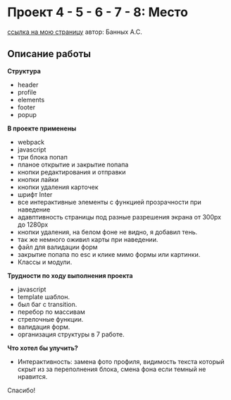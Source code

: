 # Проект 4 - 5 - 6 - 7 - 8: Место

[ссылка на мою страницу](https://interind.github.io/mesto/index.html) автор: Банных А.С.

## Описание работы

**Структура**

- header
- profile
- elements
- footer
- popup

**В проекте применены**

- webpack
- javascript
- три блока попап
- планое открытие и закрытие попапа
- кнопки редактирования и отправки
- кнопки лайки
- кнопки удаления карточек
- шрифт Inter
- все интерактивные элементы с функцией прозрачности при наведение
- адавптивность страницы под разные разрешения экрана от 300px до 1280px
- кнопки удаления, на белом фоне не видно, я добавил тень.
- так же немного оживил карты при наведении.
- файл для валидации форм
- закрытие попапа по esc и клике мимо формы или картинки.
- Классы и модули.

**Трудности по ходу выполнения проекта**

- javascript
- template шаблон.
- был баг с transition.
- перебор по массивам
- стрелочные функции.
- валидация форм.
- организация структуры в 7 работе.

**Что хотел бы улучить?**

- Интерактивность: замена фото профиля, видимость текста который скрыт из за переполнения блока, смена фона если темный не нравится.

Спасибо!
